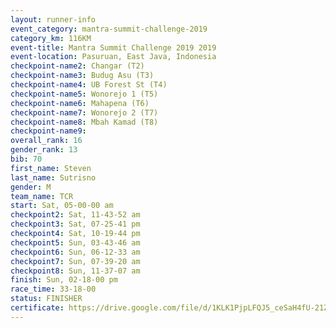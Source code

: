 ```yaml
---
layout: runner-info 
event_category: mantra-summit-challenge-2019 
category_km: 116KM 
event-title: Mantra Summit Challenge 2019 2019 
event-location: Pasuruan, East Java, Indonesia 
checkpoint-name2: Changar (T2) 
checkpoint-name3: Budug Asu (T3) 
checkpoint-name4: UB Forest St (T4) 
checkpoint-name5: Wonorejo 1 (T5) 
checkpoint-name6: Mahapena (T6) 
checkpoint-name7: Wonorejo 2 (T7) 
checkpoint-name8: Mbah Kamad (T8) 
checkpoint-name9: 
overall_rank: 16
gender_rank: 13
bib: 70
first_name: Steven
last_name: Sutrisno
gender: M
team_name: TCR
start: Sat, 05-00-00 am
checkpoint2: Sat, 11-43-52 am
checkpoint3: Sat, 07-25-41 pm
checkpoint4: Sat, 10-19-44 pm
checkpoint5: Sun, 03-43-46 am
checkpoint6: Sun, 06-12-33 am
checkpoint7: Sun, 07-39-20 am
checkpoint8: Sun, 11-37-07 am
finish: Sun, 02-18-00 pm
race_time: 33-18-00
status: FINISHER
certificate: https://drive.google.com/file/d/1KLK1PjpLFQJ5_ceSaH4fU-21ZKptFfye/view?usp=sharing
---
```

